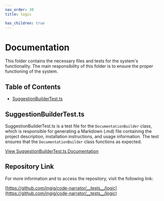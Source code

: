 ```yaml
---
nav_order: 30
title: logic

has_children: true
---
```


# Documentation

This folder contains the necessary files and tests for the system's functionality. The main responsibility of this folder is to ensure the proper functioning of the system.

## Table of Contents

- [SuggestionBuilderTest.ts](#suggestionbuildertestts)

## SuggestionBuilderTest.ts

SuggestionBuilderTest.ts is a test file for the `DocumentationBuilder` class, which is responsible for generating a Markdown (.md) file containing the project description, installation instructions, and usage information. The test ensures that the `DocumentationBuilder` class functions as expected.

[View SuggestionBuilderTest.ts Documentation](SuggestionBuilderTest.ts)

## Repository Link

For more information and to access the repository, visit the following link:

[https://github.com/ingig/code-narrator/__tests__/logic](https://github.com/ingig/code-narrator/__tests__/logic)
